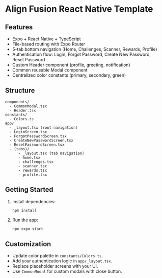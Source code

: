 # Align Fusion React Native Template

## Features

- Expo + React Native + TypeScript
- File-based routing with Expo Router
- 5-tab bottom navigation (Home, Challenges, Scanner, Rewards, Profile)
- Authentication flow: Login, Forgot Password, Create New Password, Reset Password
- Custom Header component (profile, greeting, notification)
- Common reusable Modal component
- Centralized color constants (primary, secondary, green)

## Structure

```
components/
  - CommonModal.tsx
  - Header.tsx
constants/
  - Colors.ts
app/
  - _layout.tsx (root navigation)
  - LoginScreen.tsx
  - ForgotPasswordScreen.tsx
  - CreateNewPasswordScreen.tsx
  - ResetPasswordScreen.tsx
  - (tabs)/
      - _layout.tsx (tab navigation)
      - home.tsx
      - challenges.tsx
      - scanner.tsx
      - rewards.tsx
      - profile.tsx
```

## Getting Started

1. Install dependencies:
   ```bash
   npm install
   ```
2. Run the app:
   ```bash
   npx expo start
   ```

## Customization
- Update color palette in `constants/Colors.ts`.
- Add your authentication logic in `app/_layout.tsx`.
- Replace placeholder screens with your UI.
- Use `CommonModal` for custom modals with close button.

